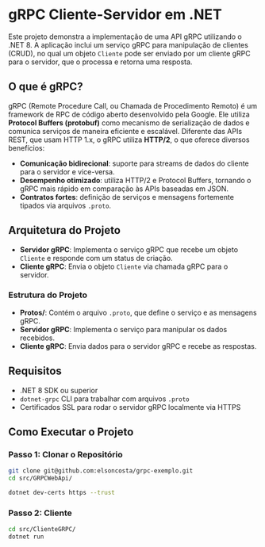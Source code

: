 # gRPC Cliente-Servidor em .NET

Este projeto demonstra a implementação de uma API gRPC utilizando o .NET 8. A aplicação inclui um serviço gRPC para manipulação de clientes (CRUD), no qual um objeto `Cliente` pode ser enviado por um cliente gRPC para o servidor, que o processa e retorna uma resposta.

## O que é gRPC?

gRPC (Remote Procedure Call, ou Chamada de Procedimento Remoto) é um framework de RPC de código aberto desenvolvido pela Google. Ele utiliza **Protocol Buffers (protobuf)** como mecanismo de serialização de dados e comunica serviços de maneira eficiente e escalável. Diferente das APIs REST, que usam HTTP 1.x, o gRPC utiliza **HTTP/2**, o que oferece diversos benefícios:

- **Comunicação bidirecional**: suporte para streams de dados do cliente para o servidor e vice-versa.
- **Desempenho otimizado**: utiliza HTTP/2 e Protocol Buffers, tornando o gRPC mais rápido em comparação às APIs baseadas em JSON.
- **Contratos fortes**: definição de serviços e mensagens fortemente tipados via arquivos `.proto`.

## Arquitetura do Projeto

- **Servidor gRPC**: Implementa o serviço gRPC que recebe um objeto `Cliente` e responde com um status de criação.
- **Cliente gRPC**: Envia o objeto `Cliente` via chamada gRPC para o servidor.

### Estrutura do Projeto

- **Protos/**: Contém o arquivo `.proto`, que define o serviço e as mensagens gRPC.
- **Servidor gRPC**: Implementa o serviço para manipular os dados recebidos.
- **Cliente gRPC**: Envia dados para o servidor gRPC e recebe as respostas.

## Requisitos

- .NET 8 SDK ou superior
- `dotnet-grpc` CLI para trabalhar com arquivos `.proto`
- Certificados SSL para rodar o servidor gRPC localmente via HTTPS

## Como Executar o Projeto

### Passo 1: Clonar o Repositório

```bash
git clone git@github.com:elsoncosta/grpc-exemplo.git
cd src/GRPCWebApi/
```

```bash
dotnet dev-certs https --trust
```

### Passo 2: Cliente

```bash
cd src/ClienteGRPC/
dotnet run
```
